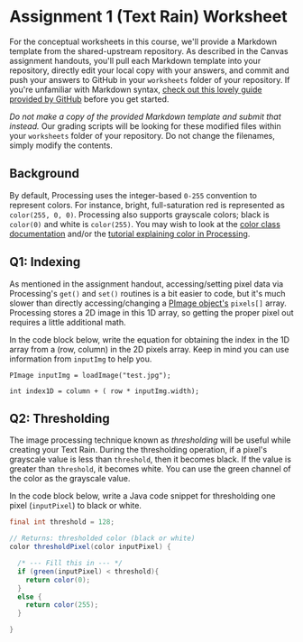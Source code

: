 # Assignment 1 (Text Rain) Worksheet

For the conceptual worksheets in this course, we'll provide a Markdown
template from the shared-upstream repository. As described in the Canvas
assignment handouts, you'll pull each Markdown template into your repository,
directly edit your local copy with your answers, and commit and push your
answers to GitHub in your `worksheets` folder of your repository. If you're
unfamiliar with Markdown syntax, [check out this lovely guide provided by
GitHub](https://guides.github.com/features/mastering-markdown/) before you get
started.

_Do not make a copy of the provided Markdown template and submit that instead._
Our grading scripts will be looking for these modified files within your
`worksheets` folder of your repository. Do not change the filenames, simply
modify the contents.

## Background

By default, Processing uses the integer-based `0-255` convention to represent
colors. For instance, bright, full-saturation red is represented as
`color(255, 0, 0)`.  Processing also supports grayscale colors; black is
`color(0)` and white is `color(255)`. You may wish to look at the [color class
documentation](https://processing.org/reference/color_.html) and/or the
[tutorial explaining color in
Processing](https://processing.org/tutorials/color/).


## Q1: Indexing

As mentioned in the assignment handout, accessing/setting pixel data via
Processing's `get()` and `set()` routines is a bit easier to code, but it's
much slower than directly accessing/changing a [PImage
object's](https://processing.org/reference/PImage.html) `pixels[]` array.
Processing stores a 2D image in this 1D array, so getting the proper pixel out
requires a little additional math.

In the code block below, write the equation for obtaining the index in the 1D
array from a (row, column) in the 2D pixels array. Keep in mind you can use
information from `inputImg` to help you.

```
PImage inputImg = loadImage("test.jpg");

int index1D = column + ( row * inputImg.width);
```


## Q2: Thresholding

The image processing technique known as *thresholding* will be useful while
creating your Text Rain. During the thresholding operation, if a pixel's
grayscale value is less than `threshold`, then it becomes black. If the
value is greater than `threshold`, it becomes white. You can use the green
channel of the color as the grayscale value.

In the code block below, write a Java code snippet for thresholding one pixel
(`inputPixel`) to black or white.

```java
final int threshold = 128;

// Returns: thresholded color (black or white)
color thresholdPixel(color inputPixel) {

  /* --- Fill this in --- */
  if (green(inputPixel) < threshold){
    return color(0);
  }
  else {
    return color(255);
  }

}
```
